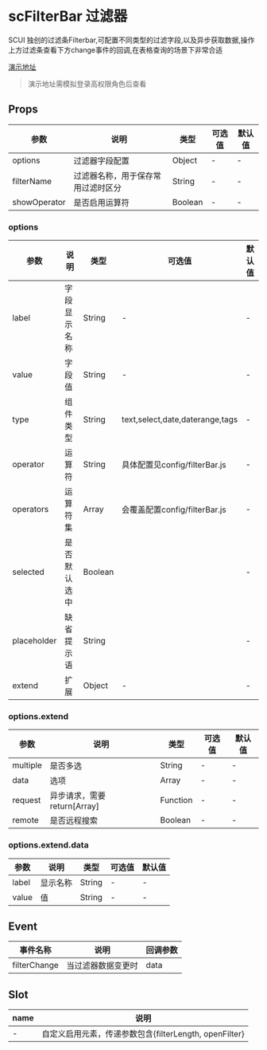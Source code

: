 # scFilterBar 过滤器
SCUI 独创的过滤条Filterbar,可配置不同类型的过滤字段,以及异步获取数据,操作上方过滤条查看下方change事件的回调,在表格查询的场景下非常合适

[演示地址](https://scui-plus.github.io/scui/vab/filterbar)
> 演示地址需模拟登录高权限角色后查看

## Props
|参数			|说明								|类型	|可选值	|默认值	|
|--				|--									|--		|--		|--		|
|options		|过滤器字段配置						|Object	|-		|-		|
|filterName		|过滤器名称，用于保存常用过滤时区分		|String	|-		|-		|
|showOperator	|是否启用运算符						|Boolean|-		|-		|

### options
|参数		|说明			|类型	|可选值						|默认值	|
|--			|--				|--		|--							|--		|
|label		|字段显示名称		|String	|-							|-		|
|value		|字段值			|String	|-							|-		|
|type		|组件类型		|String	|text,select,date,daterange,tags	|-		|
|operator	|运算符			|String	|具体配置见config/filterBar.js							|-		|
|operators	|运算符集		|Array	|会覆盖配置config/filterBar.js							|-		|
|selected	|是否默认选中		|Boolean|							|-		|
|placeholder|缺省提示语		|String	|							|-		|
|extend		|扩展			|Object	|-							|-		|

### options.extend
|参数		|说明							|类型		|可选值	|默认值	|
|--			|--								|--			|--		|--		|
|multiple	|是否多选						|String		|-		|-		|
|data		|选项							|Array		|-		|-		|
|request	|异步请求，需要return[Array]		|Function	|-		|-		|
|remote		|是否远程搜索						|Boolean	|-		|-		|

### options.extend.data
|参数	|说明		|类型	|可选值	|默认值	|
|--		|--			|--		|--		|--		|
|label	|显示名称	|String	|-		|-		|
|value	|值			|String	|-		|-		|

## Event
|事件名称			|说明				|回调参数	|
|--					|--					|--			|
|filterChange		|当过滤器数据变更时	|data		|

## Slot
|name	|说明					|
|--		|--						|
|-		|自定义启用元素，传递参数包含{filterLength, openFilter}	|
